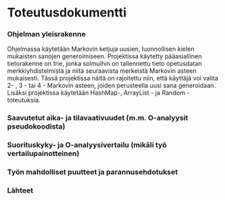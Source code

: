 # Toteutusdokumentti

### Ohjelman yleisrakenne

Ohjelmassa käytetään Markovin ketjuja uusien, luonnollisen kielen mukaisten sanojen generoimiseen. Projektissa käytetty pääasiallinen tietorakenne on trie, jonka solmuihin on
 tallennettu tieto opetusdatan merkkiyhdistelmistä ja niitä seuraavista merkeistä Markovin asteen mukaisesti. Tässä projektissa näitä on rajoitettu niin, että käyttäjä voi valita 2- , 3 - tai 4 - Markovin asteen,
 joiden perusteella uusi sana generoidaan. Lisäksi projektissa käytetään HashMap-, ArrayList - ja Random - toteutuksia.


### Saavutetut aika- ja tilavaativuudet (m.m. O-analyysit pseudokoodista)

### Suorituskyky- ja O-analyysivertailu (mikäli työ vertailupainotteinen)

### Työn mahdolliset puutteet ja parannusehdotukset

### Lähteet